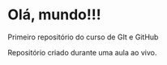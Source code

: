 # Olá, mundo!!!
 Primeiro repositório do curso de GIt e GitHub

 Repositório criado durante uma aula ao vivo. 

